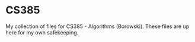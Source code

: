 # CS385

<p1>
My collection of files for CS385 - Algorithms (Borowski). These files are up here for my own safekeeping.
</p1>